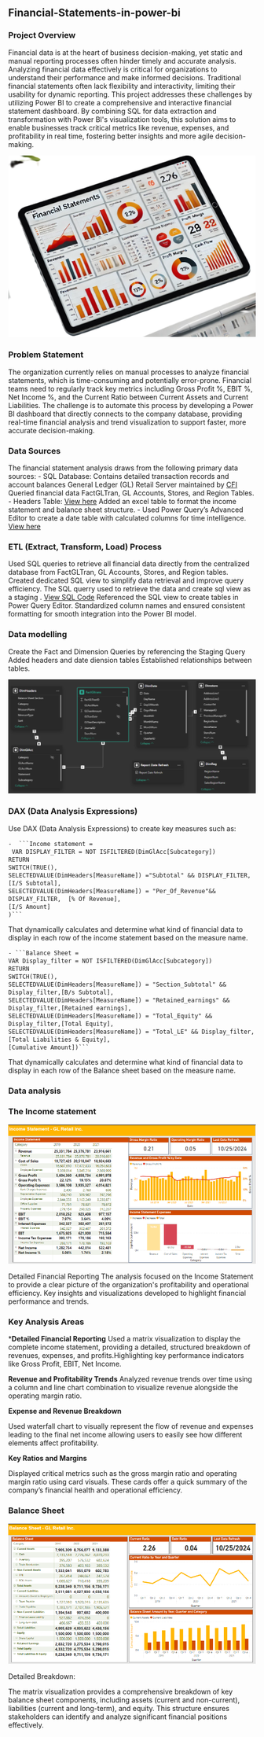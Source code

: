 ## Financial-Statements-in-power-bi

### Project Overview

Financial data is at the heart of business decision-making, yet static and manual reporting processes often hinder timely and accurate analysis.
Analyzing financial data effectively is critical for organizations to understand their performance and make informed decisions. Traditional financial statements often lack flexibility and interactivity, limiting their usability for dynamic reporting. 
This project addresses these challenges by utilizing Power BI to create a comprehensive and interactive financial statement dashboard. 
By combining SQL for data extraction and transformation with Power BI's visualization tools, this solution aims to enable businesses track critical metrics like revenue, expenses, and profitability in real time, fostering better insights and more agile decision-making.

![Image](Financials.jpg)


### Problem Statement

The organization currently relies on manual processes to analyze financial statements, which is time-consuming and potentially error-prone. Financial teams need to regularly track key metrics including Gross Profit %, EBIT %, Net Income %, and the Current Ratio between Current Assets and Current Liabilities. The challenge is to automate this process by developing a Power BI dashboard that directly connects to the company database, providing real-time financial analysis and trend visualization to support faster, more accurate decision-making.

### Data Sources
The financial statement analysis draws from the following primary data sources:
    - SQL Database:
Contains detailed transaction records and account balances
General Ledger (GL) Retail Server maintained by [CFI](https://corporatefinanceinstitute.com)
Queried financial data FactGLTran, GL Accounts, Stores, and Region Tables.
    - Headers Table: [View here](Financial_Statements_Headers_Table.xlsx)
Added an excel  table to format the income statement and balance sheet structure.
    - Used Power Query’s Advanced Editor to create a date table with calculated columns for time intelligence. [View here](Date_Dimension.txt)
    
### ETL (Extract, Transform, Load) Process
Used SQL queries to retrieve all financial data directly from the centralized database from FactGLTran, GL Accounts, Stores, and Region tables.
Created dedicated SQL view to simplify data retrieval and improve query efficiency.
The SQL querry used to retrieve the data and create sql view as a staging . [View SQL Code](GL_Trans_View.sql)
Referenced the SQL view to create tables in Power Query Editor.
Standardized column names and ensured consistent formatting for smooth integration into the Power BI model.

### Data modelling
Create the Fact and Dimension Queries by referencing the Staging Query
Added headers and date diension tables
Established relationships between tables.

![Data model](Model_view.PNG)


### DAX (Data Analysis Expressions)
Use DAX (Data Analysis Expressions) to create key measures such as:

    -  ```Income statement = 
     VAR DISPLAY_FILTER = NOT ISFILTERED(DimGlAcc[Subcategory])
    RETURN
    SWITCH(TRUE(),
    SELECTEDVALUE(DimHeaders[MeasureName]) ="Subtotal" && DISPLAY_FILTER, [I/S Subtotal],
    SELECTEDVALUE(DimHeaders[MeasureName]) = "Per_Of_Revenue"&& DISPLAY_FILTER,  [% Of Revenue],
    [I/S Amount]
    )```
    
That dynamically calculates and determine what kind of financial data to display in each row of the income statement based on the measure name.

   
    - ```Balance Sheet = 
    VAR Display_filter = NOT ISFILTERED(DimGlAcc[Subcategory])
    RETURN
    SWITCH(TRUE(),
    SELECTEDVALUE(DimHeaders[MeasureName]) = "Section_Subtotal" && Display_filter,[B/s Subtotal],
    SELECTEDVALUE(DimHeaders[MeasureName]) = "Retained_earnings" && Display_filter,[Retained earnings],
    SELECTEDVALUE(DimHeaders[MeasureName]) = "Total_Equity" && Display_filter,[Total Equity],
    SELECTEDVALUE(DimHeaders[MeasureName]) = "Total_LE" && Display_filter,[Total Liabilities & Equity],
    [Cumulative Amount])```

That dynamically calculates and determine what kind of financial data to display in each row of the Balance sheet based on the measure name.


### Data analysis
### The Income statement

![Income Statement](Income_statement.PNG)

Detailed Financial Reporting
The analysis focused on the Income Statement to provide a clear picture of the organization's profitability and operational efficiency. Key insights and visualizations developed to highlight financial performance and trends.

### Key Analysis Areas

***Detailed Financial Reporting**
Used a matrix visualization to display the complete income statement, providing a detailed, structured breakdown of revenues, expenses, and profits.Highlighting key performance indicators like Gross Profit, EBIT, Net Income.

**Revenue and Profitability Trends**
Analyzed revenue trends over time using a column and line chart combination to visualize revenue alongside the operating margin ratio.

**Expense and Revenue Breakdown**

Used waterfall chart to visually represent the flow of revenue and expenses leading to the final net income allowing users to easily see how different elements affect profitability.

**Key Ratios and Margins**

Displayed critical metrics such as the gross margin ratio and operating margin ratio using card visuals. These cards offer a quick summary of the company’s financial health and operational efficiency.

### Balance Sheet


![Balance sheet](Balance_sheet.PNG)



Detailed Breakdown:

The matrix visualization provides a comprehensive breakdown of key balance sheet components, including assets (current and non-current), liabilities (current and long-term), and equity. This structure ensures stakeholders can identify and analyze significant financial positions effectively.
